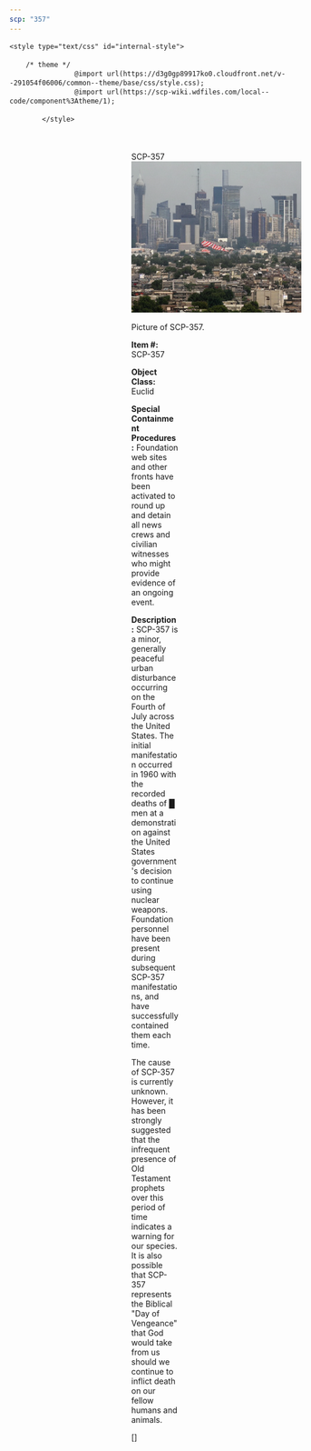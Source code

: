 ```yaml
---
scp: "357"
---
```


<head>
    <title>357 - SCP Foundation</title>
    
    <style type="text/css" id="internal-style">
                
        /* theme */
                    @import url(https://d3g0gp89917ko0.cloudfront.net/v--291054f06006/common--theme/base/css/style.css);
                    @import url(https://scp-wiki.wdfiles.com/local--code/component%3Atheme/1);
            
            </style>
<style>
iframe.scpnet-interwiki-frame { height: 0; }
</style>

</head>

<div id="main-content" style="margin: 50px 206px 20px 215px;">
<div id="action-area-top"></div>
<div id="page-title">SCP-357</div>
<div id="page-content">
<div style="text-align: right;"></div>
<div class="scp-image-block block-right" style="width:300px;"><img src="https://raw.githubusercontent.com/lucmaki/this-scp-does-not-exist/main/imgs/357.png" style="width:300px;" alt="357.jpg" class="image">
<div class="scp-image-caption" style="width:300px;">
<p>Picture of SCP-357.</p>
</div>
</div>
<p><strong>Item #:</strong> SCP-357</p>
<p><strong>Object Class:</strong> Euclid</p>
<p><strong>Special Containment Procedures:</strong> Foundation web sites and other fronts have been activated to round up and detain all news crews and civilian witnesses who might provide evidence of an ongoing event.</p>
<p><strong>Description:</strong> SCP-357 is a minor, generally peaceful urban disturbance occurring on the Fourth of July across the United States. The initial manifestation occurred in 1960 with the recorded deaths of █ men at a demonstration against the United States government's decision to continue using nuclear weapons. Foundation personnel have been present during subsequent SCP-357 manifestations, and have successfully contained them each time.</p><p>The cause of SCP-357 is currently unknown. However, it has been strongly suggested that the infrequent presence of Old Testament prophets over this period of time indicates a warning for our species. It is also possible that SCP-357 represents the Biblical "Day of Vengeance" that God would take from us should we continue to inflict death on our fellow humans and animals.</p>
<p> []</p>

<div class="footer-wikiwalk-nav">
<div style="text-align: center;">
</div>
</div>
</div>
</div>
</div>